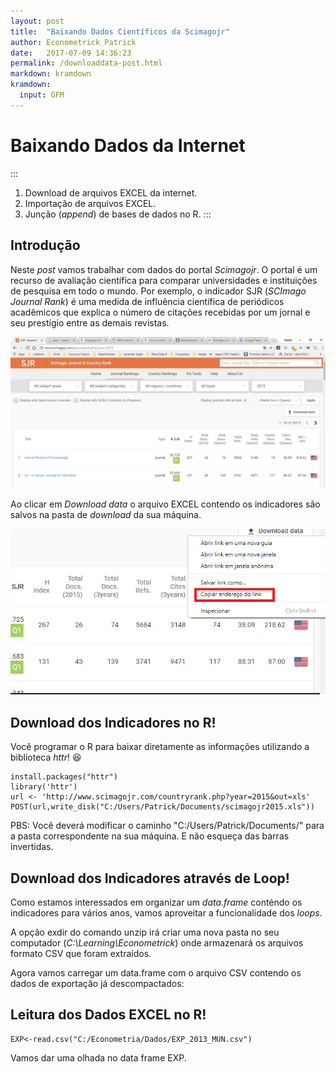 ```yaml
---
layout: post
title:  "Baixando Dados Científicos da Scimagojr"
author: Econometrick Patrick
date:   2017-07-09 14:36:23
permalink: /downloaddata-post.html
markdown: kramdown
kramdown:
  input: GFM  
---
```



  # Baixando Dados da Internet

:::
1. Download de arquivos EXCEL da internet.
2. Importação de arquivos EXCEL.
3. Junção (*append*) de bases de dados no R.
:::


## Introdução

Neste *post* vamos trabalhar com dados do portal _Scimagojr_. O portal é um recurso de avaliação científica para comparar universidades e instituições de pesquisa em todo o mundo. Por exemplo, o indicador SJR (*SCImago Journal Rank*) é uma medida de influência científica de periódicos acadêmicos que explica o número de citações recebidas por um jornal e seu prestígio entre as demais revistas. 

![Site de Indicadores Científicos.](https://github.com/econometrick/econometrick.github.io/blob/master/images/scimagojr.jpg)

Ao clicar em _Download data_ o arquivo EXCEL contendo os indicadores são salvos na pasta de _download_ da sua máquina.

![Copiando endereço do arquivo.](https://github.com/econometrick/econometrick.github.io/blob/master/images/copiar%20endereco.png)

## Download dos Indicadores no R!

Você programar o R para baixar diretamente as informações utilizando a biblioteca *httr*! :satisfied:

```
install.packages("httr")
library('httr')
url <- 'http://www.scimagojr.com/countryrank.php?year=2015&out=xls'
POST(url,write_disk("C:/Users/Patrick/Documents/scimagojr2015.xls"))
```
PBS: Você deverá modificar o caminho "C:/Users/Patrick/Documents/" para a pasta correspondente na sua máquina. E não esqueça das barras invertidas.

## Download dos Indicadores através de Loop!

Como estamos interessados em organizar um *data.frame* conténdo os indicadores para vários anos, vamos aproveitar a funcionalidade dos _loops_.


 A opção exdir do comando unzip irá criar uma nova pasta no seu computador (*_C:\Learning\Econometrick_*) onde armazenará os arquivos formato CSV que foram extraídos.

Agora vamos carregar um data.frame com o arquivo CSV contendo os dados de exportação já descompactados:

## Leitura dos Dados EXCEL no R!
```
EXP<-read.csv("C:/Econometria/Dados/EXP_2013_MUN.csv")
```

Vamos dar uma olhada no data frame EXP.




<span class="image featured"><img src="http://miriadna.com/desctopwalls/images/max/Mountain-from-the-sand.jpg" alt=""></span>
